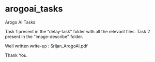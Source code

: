 # arogoai_tasks
Arogo AI Tasks

Task 1 present in the "delay-task" folder with all the relevant files.
Task 2 present in the "image-describe" folder.

Well written write-up : Srijan_ArogoAI.pdf

Thank You.
